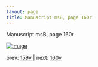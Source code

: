 ```yaml
---
layout: page
title: Manuscript msB, page 160r
---
```


Manuscript msB, page 160r

[![image](http://www.homermultitext.org/iipsrv?OBJ=IIP,1.0&FIF=/project/homer/pyramidal/deepzoom/hmt/vbbifolio/v1/vb_159v_160r.tif&WID=100&CVT=JPEG)](http://www.homermultitext.org/ict2/?urn=urn:cite2:hmt:vbbifolio.v1:vb_159v_160r)

prev:  [159v](../159v) | next:  [160v](../160v)

